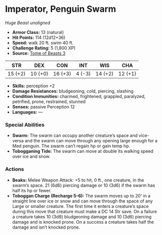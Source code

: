 # Imperator, Penguin Swarm

*Huge* *Beast* *unaligned*

- **Armor Class:** 13 (natural)
- **Hit Points:** 114 (12d12+36)
- **Speed:** walk 20 ft. swim 40 ft.
- **Challenge Rating:** 5 (1,800 XP)
- **Source:** [Tome of Beasts 3](https://koboldpress.com/kpstore/product/tome-of-beasts-2-for-5th-edition/)

| STR | DEX | CON | INT | WIS | CHA |
| --- | --- | --- | --- | --- | --- |
| 15 (+2) | 10 (+0) | 16 (+3) | 4 (-3) | 14 (+2) | 12 (+1) |

- **Skills:** perception +2
- **Damage Resistances:** bludgeoning, cold, piercing, slashing
- **Condition Immunities:** charmed, frightened, grappled, paralyzed, petrified, prone, restrained, stunned
- **Senses:** passive Perception 12
- **Languages:** —
### Special Abilities
- **Swarm:** The swarm can occupy another creature’s space and vice-versa and the swarm can move through any opening large enough for a Med penguin. The swarm can’t regain hp or gain temp hp.
- **Tobogganing Tide:** The swarm can move at double its walking speed over ice and snow.
### Actions
- **Beaks:** Melee Weapon Attack: +5 to hit, 0 ft., one creature, in the swarm’s space. 21 (6d6) piercing damage or 10 (3d6) if the swarm has half its hp or fewer.
- **Toboggan Charge (Recharge 5–6):** The swarm moves up to 20' in a straight line over ice or snow and can move through the space of any Large or smaller creature. The first time it enters a creature’s space during this move that creature must make a DC 14 Str save. On a failure a creature takes 10 (3d6) bludgeoning damage and 10 (3d6) piercing damage and is knocked prone. On a success a creature takes half the damage and isn’t knocked prone.

